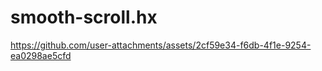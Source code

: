 # smooth-scroll.hx

https://github.com/user-attachments/assets/2cf59e34-f6db-4f1e-9254-ea0298ae5cfd
